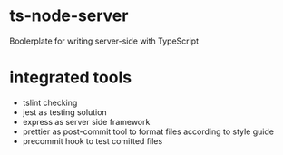# ts-node-server
Boolerplate for writing server-side with TypeScript

# integrated tools
* tslint checking
* jest as testing solution
* express as server side framework
* prettier as post-commit tool to format files according to style guide
* precommit hook to test comitted files